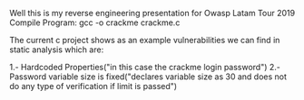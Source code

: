 Well this is my reverse engineering presentation for Owasp Latam Tour 2019 
Compile Program:
      gcc -o crackme crackme.c
      
The current c project shows as an example vulnerabilities we can find in static analysis which are:
 
 1.- Hardcoded Properties("in this case the crackme login password")
 2.- Password variable size is fixed("declares variable size as 30 and does not do any type of verification if limit is passed")
